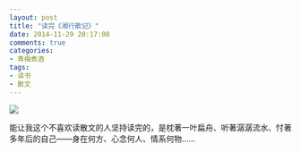 ```yaml
---
layout: post
title: "读完《湘行散记》"
date: 2014-11-29 20:17:00
comments: true
categories:
- 青梅煮酒
tags:
- 读书
- 散文
---
```


![](http://pic.yupoo.com/leninlee/EfaDoeOo/medium.jpg)

能让我这个不喜欢读散文的人坚持读完的，是枕著一叶扁舟、听著潺潺流水、忖著多年后的自己——身在何方、心念何人、情系何物……
